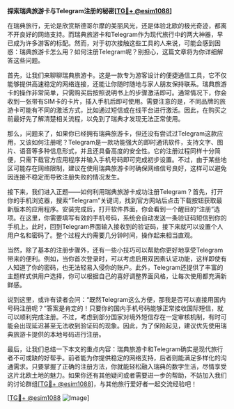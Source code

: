 **探索瑞典旅游卡与Telegram注册的秘密[[TG💪+ @esim1088](https://t.me/s/esim1088)]**

在瑞典旅行，无论是欣赏斯德哥尔摩的美丽风光，还是体验北欧的极光奇迹，都离不开良好的网络支持。而瑞典旅游卡和Telegram作为现代旅行中的两大神器，早已成为许多游客的标配。然而，对于初次接触这些工具的人来说，可能会感到困惑：瑞典旅游卡怎么用？如何注册Telegram呢？别担心，这篇文章将为你详细解答这些问题。

首先，让我们来聊聊瑞典旅游卡。这是一款专为游客设计的便捷通信工具，它不仅能够提供高速稳定的网络连接，还能让你随时随地与家人朋友保持联系。瑞典旅游卡的操作非常简单，只需购买后按照说明书上的步骤激活即可。通常情况下，你会收到一张带有SIM卡的卡片，插入手机后即可使用。需要注意的是，不同品牌的旅游卡可能有不同的激活方式，比如通过短信或在线平台进行激活。因此，在购买之前最好先了解清楚相关流程，以免到了瑞典才发现无法正常使用。

那么，问题来了，如果你已经拥有瑞典旅游卡，但还没有尝试过Telegram这款应用，又该如何注册呢？Telegram是一款功能强大的即时通讯软件，支持文字、图片、语音等多种信息形式，并且还具备高度的安全性。它的注册过程同样十分简便，只需下载官方应用程序并输入手机号码即可完成初步设置。不过，由于某些地区可能存在网络限制，建议在使用瑞典旅游卡时确保网络信号良好，这样可以避免因连接不稳定而导致注册失败的情况发生。

接下来，我们进入正题——如何利用瑞典旅游卡成功注册Telegram？首先，打开你的手机浏览器，搜索“Telegram”关键词，找到官方网站后点击下载按钮获取最新版本的应用程序。安装完成后，打开软件界面，你会看到一个醒目的“注册”选项。在这里，你需要填写有效的手机号码，系统会自动发送一条验证码短信到你的手机上。此时，回到Telegram界面输入接收到的验证码，接下来就可以设置个人用户名和密码了。整个过程大约需要几分钟时间，操作起来相当直观。

当然，除了基本的注册步骤外，还有一些小技巧可以帮助你更好地享受Telegram带来的便利。例如，当你首次登录时，可以考虑启用双因素认证功能，这样即使有人知道了你的密码，也无法轻易入侵你的账户。此外，Telegram还提供了丰富的主题样式供用户选择，你可以根据自己的喜好调整界面风格，让每次使用都充满新鲜感。

说到这里，或许有读者会问：“既然Telegram这么方便，那我是否可以直接用国内号码注册呢？”答案是肯定的！只要你的国内手机号码能够正常接收国际短信，就可以顺利完成注册。不过，考虑到部分国家对境外短信存在一定审核机制，有时可能会出现延迟甚至无法收到验证码的现象。因此，为了保险起见，建议优先使用瑞典旅游卡提供的本地号码进行注册。

最后，让我们总结一下本文的重点内容：瑞典旅游卡和Telegram确实是现代旅行者不可或缺的好帮手。前者能为你提供稳定的网络支持，后者则能满足多样化的沟通需求。只要掌握了正确的注册方法，你就能轻松融入瑞典的数字生活，尽情享受这片北欧土地的魅力。如果你还有其他疑问或者需要进一步的帮助，不妨加入我们的讨论群组[[TG💪+ @esim1088](https://t.me/s/esim1088)]，与其他旅行爱好者一起交流经验吧！

[[TG💪+ @esim1088](https://t.me/s/esim1088) ![Image](https://i.postimg.cc/4NQfJmqS/Snipaste-2025-05-13-00-14-12.png)]